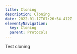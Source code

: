 ```yaml
---
title: Cloning
description: Cloning
date: 2022-01-17T07:26:54.412Z
eleventyNavigation:
  key: Cloning
  parent: Protocols
---
```

Test cloning